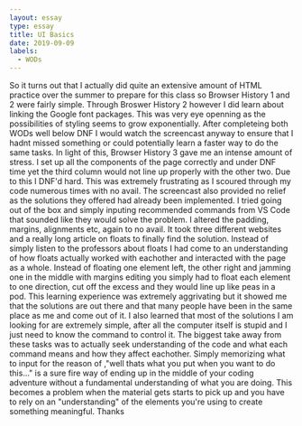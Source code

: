 ```yaml
---
layout: essay
type: essay
title: UI Basics
date: 2019-09-09
labels: 
  - WODs
---
```


So it turns out that I actually did quite an extensive amount of HTML practice over the summer to prepare for this class so Browser History 1 and 2 were fairly simple. Through Broswer History 2 however I did learn about linking the Google font packages. This was very eye openning as the possibilities of styling seems to grow exponentially. After completeing both WODs well below DNF I would watch the screencast anyway to ensure that I hadnt missed something or could potentially learn a faster way to do the same tasks. In light of this, Browser History 3 gave me an intense amount of stress. I set up all the components of the page correctly and under DNF time yet the third column would not line up properly with the other two. Due to this I DNF'd hard. This was extremely frustrating as I scoured through my code numerous times with no avail. The screencast also provided no relief as the solutions they offered had already been implemented. I tried going out of the box and simply inputing recommended commands from VS Code that sounded like they would solve the problem. I altered the padding, margins, alignments etc, again to no avail. It took three different websites and a really long article on floats to finally find the solution. Instead of simply listen to the professors about floats I had come to an understanding of how floats actually worked with eachother and interacted with the page as a whole. Instead of floating one element left, the other right and jamming one in the middle with margins editing you simply had to float each element to one direction, cut off the excess and they would line up like peas in a pod. This learning experience was extremely aggrivating but it showed me that the solutions are out there and that many people have been in the same place as me and come out of it. I also learned that most of the solutions I am looking for are extremely simple, after all the computer itself is stupid and I just need to know the command to control it. The biggest take away from these tasks was to actually seek understanding of the code and what each command means and how they affect eachother. Simply memorizing what to input for the reason of ,"well thats what you put when you want to do this..." is a sure fire way of ending up in the middle of your coding adventure without a fundamental understanding of what you are doing. This becomes a problem when the material gets starts to pick up and you have to rely on an "understanding" of the elements you're using to create something meaningful. Thanks

